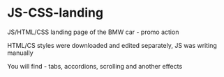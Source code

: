 # JS-CSS-landing

JS/HTML/CSS landing page of the BMW car - promo action

HTML/CS styles were downloaded and edited separately, JS was writing manually

You will find - tabs, accordions, scrolling and another effects
